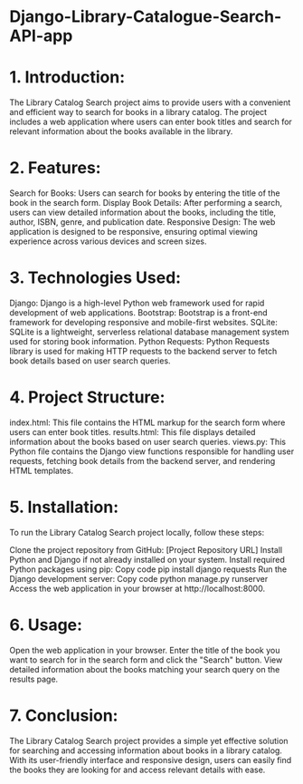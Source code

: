 # Django-Library-Catalogue-Search-API-app

# 1. Introduction:

The Library Catalog Search project aims to provide users with a convenient and efficient way to search for books in a library catalog. The project includes a web application where users can enter book titles and search for relevant information about the books available in the library.

# 2. Features:

Search for Books: Users can search for books by entering the title of the book in the search form.
Display Book Details: After performing a search, users can view detailed information about the books, including the title, author, ISBN, genre, and publication date.
Responsive Design: The web application is designed to be responsive, ensuring optimal viewing experience across various devices and screen sizes.

# 3. Technologies Used:

Django: Django is a high-level Python web framework used for rapid development of web applications.
Bootstrap: Bootstrap is a front-end framework for developing responsive and mobile-first websites.
SQLite: SQLite is a lightweight, serverless relational database management system used for storing book information.
Python Requests: Python Requests library is used for making HTTP requests to the backend server to fetch book details based on user search queries.

# 4. Project Structure:

index.html: This file contains the HTML markup for the search form where users can enter book titles.
results.html: This file displays detailed information about the books based on user search queries.
views.py: This Python file contains the Django view functions responsible for handling user requests, fetching book details from the backend server, and rendering HTML templates.

# 5. Installation:

To run the Library Catalog Search project locally, follow these steps:

Clone the project repository from GitHub: [Project Repository URL]
Install Python and Django if not already installed on your system.
Install required Python packages using pip:
Copy code
pip install django requests
Run the Django development server:
Copy code
python manage.py runserver
Access the web application in your browser at http://localhost:8000.

# 6. Usage:

Open the web application in your browser.
Enter the title of the book you want to search for in the search form and click the "Search" button.
View detailed information about the books matching your search query on the results page.

# 7. Conclusion:

The Library Catalog Search project provides a simple yet effective solution for searching and accessing information about books in a library catalog. With its user-friendly interface and responsive design, users can easily find the books they are looking for and access relevant details with ease.

